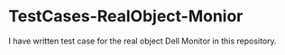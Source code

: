 # TestCases-RealObject-Monior
I have written test case for the real object Dell Monitor in this repository.
